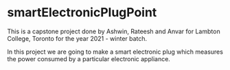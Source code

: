 # smartElectronicPlugPoint

This is a capstone project done by Ashwin, Rateesh and Anvar for Lambton College, Toronto for the year 2021 - winter batch. 

In this project we are going to make a smart electronic plug which measures the power consumed by a particular electronic appliance.
